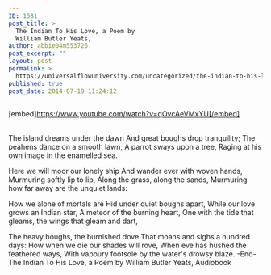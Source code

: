 ```yaml
---
ID: 1581
post_title: >
  The Indian To His Love, a Poem by
  William Butler Yeats,
author: abbie04m553726
post_excerpt: ""
layout: post
permalink: >
  https://universalflowuniversity.com/uncategorized/the-indian-to-his-love-a-poem-by-william-butler-yeats/
published: true
post_date: 2014-07-19 11:24:12
---
```

[embed]https://www.youtube.com/watch?v=qOvcAeVMxYU[/embed]</br></br>
<p>The island dreams under the dawn
And great boughs drop tranquility;
The peahens dance on a smooth lawn,
A parrot sways upon a tree,
Raging at his own image in the enamelled sea.
 
Here we will moor our lonely ship
And wander ever with woven hands,
Murmuring softly lip to lip,
Along the grass, along the sands,
Murmuring how far away are the unquiet lands:
 
How we alone of mortals are
Hid under quiet boughs apart,
While our love grows an Indian star,
A meteor of the burning heart,
One with the tide that gleams, the wings that gleam and dart,
 
The heavy boughs, the burnished dove
That moans and sighs a hundred days:
How when we die our shades will rove,
When eve has hushed the feathered ways,
With vapoury footsole by the water's drowsy blaze.
-End-
The Indian To His Love, a Poem by William Butler Yeats, Audiobook </p>